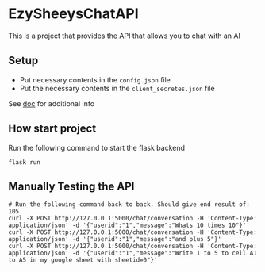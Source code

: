 # EzySheeysChatAPI
This is a project that provides the API that allows you to chat with an AI

## Setup
- Put necessary contents in the `config.json` file
- Put the necessary contents in the `client_secretes.json` file

See [doc](https://docs.google.com/document/d/1isarquaUL6aNTF3gB_q_72UyjPkR91ig24gIOY16y1Q/edit) for additional info

## How start project
Run the following command to start the flask backend
```
flask run
```

## Manually Testing the API
```
# Run the following command back to back. Should give end result of: 105
curl -X POST http://127.0.0.1:5000/chat/conversation -H 'Content-Type: application/json' -d '{"userid":"1","message":"Whats 10 times 10"}'
curl -X POST http://127.0.0.1:5000/chat/conversation -H 'Content-Type: application/json' -d '{"userid":"1","message":"and plus 5"}'
curl -X POST http://127.0.0.1:5000/chat/conversation -H 'Content-Type: application/json' -d '{"userid":"1","message":"Write 1 to 5 to cell A1 to A5 in my google sheet with sheetid=0"}'
```